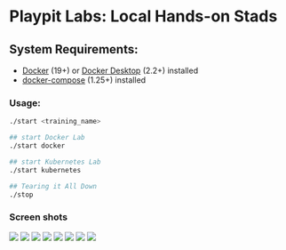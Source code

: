 # Playpit Labs: Local Hands-on Stads

## System Requirements:

- [Docker]() (19+) or [Docker Desktop](https://www.docker.com/products/docker-desktop) (2.2+) installed 
- [docker-compose](https://docs.docker.com/compose/install/) (1.25+) installed

### Usage:

```sh
./start <training_name>

## start Docker Lab
./start docker

## start Kubernetes Lab
./start kubernetes

## Tearing it All Down
./stop
```

### Screen shots
![](https://playpit-labs-assets.s3-eu-west-1.amazonaws.com/screenshots/login-window.png)
![](https://playpit-labs-assets.s3-eu-west-1.amazonaws.com/screenshots/module-start.png)
![](https://playpit-labs-assets.s3-eu-west-1.amazonaws.com/screenshots/loading.png)
![](https://playpit-labs-assets.s3-eu-west-1.amazonaws.com/screenshots/success-window.png)
![](https://playpit-labs-assets.s3-eu-west-1.amazonaws.com/screenshots/failure-window.png)
![](https://playpit-labs-assets.s3-eu-west-1.amazonaws.com/screenshots/sample-quiz-1.png)
![](https://playpit-labs-assets.s3-eu-west-1.amazonaws.com/screenshots/progress.png)
![](https://playpit-labs-assets.s3-eu-west-1.amazonaws.com/screenshots/closed.png)
